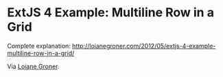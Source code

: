 # ExtJS 4 Example: Multiline Row in a Grid #

Complete explanation: http://loianegroner.com/2012/05/extjs-4-example-multiline-row-in-a-grid/

Via [Loiane Groner](http://loianegroner.com/).
